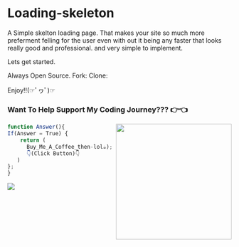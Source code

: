 # Loading-skeleton

A Simple skelton loading page.
 That makes your site so much more preferment felling for the user even with out it being any faster that looks really good and professional.
and very simple to implement.

Lets get started.

Always Open Source.
Fork:
Clone:

Enjoy!!(☞ﾟヮﾟ)☞
<h3> Want To Help Support My Coding Journey??? 👉👈</h3>   <img align="right" src="https://media1.giphy.com/media/GNBCVMv6XobnMUMYJG/giphy.gif?cid=ecf05e47jua2xa6j7c2kkn9nxthaf08xra2etmd9jy1k5vs0&rid=giphy.gif&ct=g" width="260px">
<!--  <script data-name="BMC-Widget" data-cfasync="false" src="https://cdnjs.buymeacoffee.com/1.0.0/widget.prod.min.js" data-id="lawrence.fred" data-description="Support me on Buy me a coffee!" data-message="Your support is Welcome" data-color="#BD5FFF" data-position="Right" data-x_margin="18" data-y_margin="18"></script> -->
 
 ```javascript
 function Answer(){
 If(Answer = True) {
     return ( 
       Buy_Me_A_Coffee_then-lol☕);
       👇(Click Button)👇
    )
 }; 
}
```

 <a href="https://www.buymeacoffee.com/lawrence.fred"><img  align='center' src="https://img.buymeacoffee.com/button-api/?text=Buy me a coffee&emoji=&slug=lawrence.fred&button_colour=5F7FFF&font_colour=ffffff&font_family=Comic&outline_colour=000000&coffee_colour=FFDD00"></a>


 
